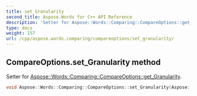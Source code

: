 ```yaml
---
title: set_Granularity
second_title: Aspose.Words for C++ API Reference
description: 'Setter for Aspose::Words::Comparing::CompareOptions::get_Granularity.'
type: docs
weight: 157
url: /cpp/aspose.words.comparing/compareoptions/set_granularity/
---
```

## CompareOptions.set_Granularity method


Setter for [Aspose::Words::Comparing::CompareOptions::get_Granularity](../get_granularity/).

```cpp
void Aspose::Words::Comparing::CompareOptions::set_Granularity(Aspose::Words::Comparing::Granularity value)
```


